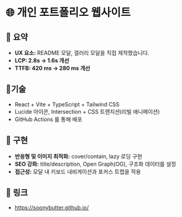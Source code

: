 # 🌐 개인 포트폴리오 웹사이트

## 📌 요약
- **UX 요소:** README 모달, 갤러리 모달을 직접 제작했습니다.
- **LCP: 2.8s → 1.6s 개선**
- **TTFB: 420 ms → 280 ms 개선**

## 🔨기술
- React + Vite + TypeScript + Tailwind CSS
- Lucide 아이콘, Intersection + CSS 트랜지션(리빌 애니메이션)
- GitHub Actions 를 통해 배포

## 🚀 구현
- **반응형 및 이미지 최적화:** cover/contain, lazy 로딩 구현
- **SEO 강화:**  title/description, Open Graph(OG), 구조화 데이터를 설정
- **접근성:** 모달 내 키보드 내비게이션과 포커스 트랩을 적용


## 📎 링크
-  https://soonybutter.github.io/
